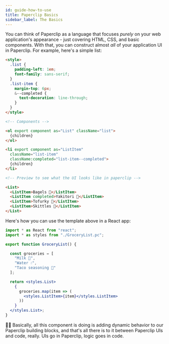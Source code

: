 ```yaml
---
id: guide-how-to-use
title: Paperclip Basics
sidebar_label: The Basics
---
```


You can think of Paperclip as a language that focuses _purely_ on your web application's appearance -  just covering HTML, CSS, and basic components. With that, you can construct almost _all_ of your application UI in Paperclip. For example, here's a simple list:

```html live
<style>
  .list {
    padding-left: 1em;
    font-family: sans-serif;
  }
  .list-item {
    margin-top: 6px;
    &--completed {
      text-decoration: line-through;
    }
  }
</style>

<!-- Components -->

<ol export component as="List" className="list">
  {children}
</ol>

<li export component as="ListItem"
  className="list-item"
  className:completed="list-item--completed">
  {children}
</li>

<!-- Preview to see what the UI looks like in paperclip -->

<List>
  <ListItem>Bagels 🥯</ListItem>
  <ListItem completed>Yakitori 🍢</ListItem>
  <ListItem>Tofurky 🦃</ListItem>
  <ListItem>Skittles 🌈</ListItem>
</List>
```

Here's how you can use the template above in a React app:

```jsx
import * as React from "react";
import * as styles from "./GroceryList.pc";

export function GroceryList() {

  const groceries = [
    "Milk 🥛", 
    "Water 💧", 
    "Taco seasoning 🌮"
  ];

  return <styles.List>
    {
      groceries.map(item => (
        <styles.ListItem>{item}</styles.ListItem>
      ))
    }
  </styles.List>;  
}
```

☝🏻 Basically, all this component is doing is adding dynamic behavior to our Paperclip building blocks, and that's all there is to it between Paperclip UIs and code, really. UIs go in Paperclip, logic goes in code. 






